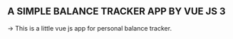 ## A SIMPLE BALANCE TRACKER APP BY VUE JS 3 

-> This is a little vue js app for personal balance tracker.
